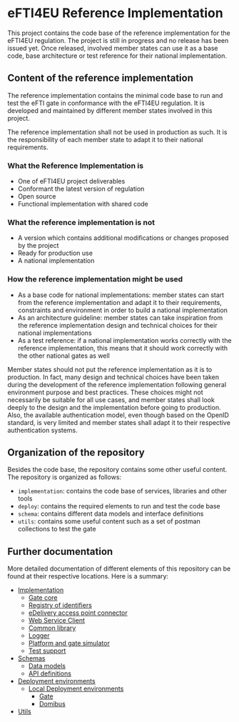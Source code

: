# eFTI4EU Reference Implementation

This project contains the code base of the reference implementation for the eFTI4EU regulation. The project is still in progress and no release has been issued yet. Once released, involved member states can use it as a base code, base architecture or test reference for their national implementation.

## Content of the reference implementation

The reference implementation contains the minimal code base to run and test the eFTI gate in conformance with the eFTI4EU regulation. It is developed and maintained by different member states involved in this project.

The reference implementation shall not be used in production as such. It is the responsibility of each member state to adapt it to their national requirements.

### What the Reference Implementation is

- One of eFTI4EU project deliverables​
- Conformant the latest version of regulation​
- Open source​
- Functional implementation with shared code​

### What the reference implementation is not

- A version which contains additional modifications or changes proposed by the project​
- Ready for production use​
- A national implementation​

### How the reference implementation might be used

- As a base code for national implementations: member states can start from the reference implementation and adapt it to their requirements, constraints and environment in order to build a national implementation
- As an architecture guideline: member states can take inspiration from the reference implementation design and technical choices for their national implementations
- As a test reference: if a national implementation works correctly with the reference implementation, this means that it should work correctly with the other national gates as well

Member states should not put the reference implementation as it is to production. In fact, many design and technical choices have been taken during the development of the reference implementation following general environment purpose and best practices. These choices might not necessarily be suitable for all use cases, and member states shall look deeply to the design and the implementation before going to production. Also, the available authentication model, even though based on the OpenID standard, is very limited and member states shall adapt it to their respective authentication systems.

## Organization of the repository

Besides the code base, the repository contains some other useful content. The repository is organized as follows:

- `implementation`: contains the code base of services, libraries and other tools
- `deploy`: contains the required elements to run and test the code base
- `schema`: contains different data models and interface definitions
- `utils`: contains some useful content such as a set of postman collections to test the gate

## Further documentation

More detailed documentation of different elements of this repository can be found at their respective locations. Here is a summary:

- [Implementation](implementation/README.md)
    - [Gate core](implementation/gate/README.md)
    - [Registry of identifiers](implementation/registry-of-identifiers/README.md)
    - [eDelivery access point connector](implementation/edelivery-ap-connector/README.md)
    - [Web Service Client](implementation/efti-ws-plugin/README.md)
    - [Common library](implementation/commons/README.md)
    - [Logger](implementation/efti-logger/README.md)
    - [Platform and gate simulator](implementation/platform-gate-simulator/README.md)
    - [Test support](implementation/test-support/README.md)
- [Schemas](schema/README.md)
    - [Data models](schema/xsd/README.md)
    - [API definitions](schema/api-schemas/README.md)
- [Deployment environments](deploy/README.md)
    - [Local Deployment environments](deploy/local/README.md)
        - [Gate](deploy/local/efti-gate/README.md)
        - [Domibus](deploy/local/domibus/README.md)
- [Utils](utils/README.md)
